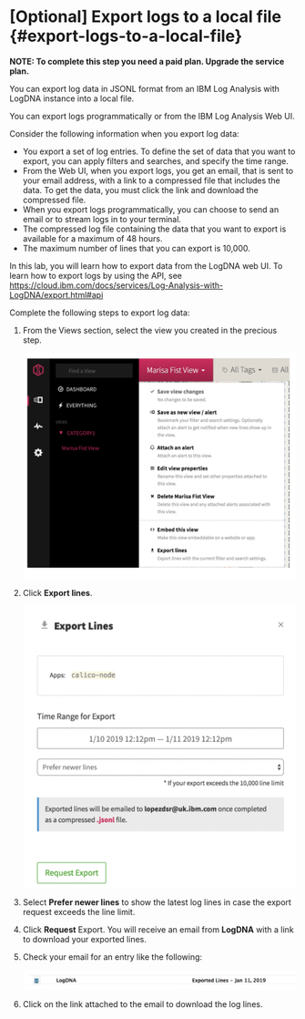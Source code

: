 # [Optional] Export logs to a local file {#export-logs-to-a-local-file}

**NOTE: To complete this step you need a paid plan. Upgrade the service plan.**

You can export log data in JSONL format from an IBM Log Analysis with LogDNA instance into a local file.

You can export logs programmatically or from the IBM Log Analysis Web UI.

Consider the following information when you export log data:

* You export a set of log entries. To define the set of data that you want to export, you can apply filters and searches, and specify the time range.
* From the Web UI, when you export logs, you get an email, that is sent to your email address, with a link to a compressed file that includes the data. To get the data, you must click the link and download the compressed file.
* When you export logs programmatically, you can choose to send an email or to stream logs in to your terminal.
* The compressed log file containing the data that you want to export is available for a maximum of 48 hours.
* The maximum number of lines that you can export is 10,000.

In this lab, you will learn how to export data from the LogDNA web UI. To learn how to export logs by using the API, see <https://cloud.ibm.com/docs/services/Log-Analysis-with-LogDNA/export.html#api>

Complete the following steps to export log data:

1. From the Views section, select the view you created in the precious step.

    ![ ](../images/logdna_img25.png)

2. Click **Export lines**.

    ![ ](../images/logdna_img26.png)

3. Select **Prefer newer lines** to show the latest log lines in case the export request exceeds the line limit.

4. Click **Request** Export. You will receive an email from **LogDNA** with a link to download your exported lines.

5. Check your email for an entry like the following:

    ![ ](../images/logdna_img27.png)

6. Click on the link attached to the email to download the log lines.
